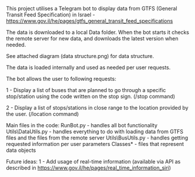 This project utilises a Telegram bot to display data from GTFS (General Transit Feed Specification) in Israel - https://www.gov.il/he/pages/gtfs_general_transit_feed_specifications

The data is downloaded to a local Data folder.
When the bot starts it checks the remote server for new data, and downloads the latest version when needed.

See attached diagram (data structure.png) for data structure.

The data is loaded internally and used as needed per user requests.

The bot allows the user to following requests:

1 - Display a list of buses that are planned to go through a specific
stop/station using the code written on the stop sign. (/stop command)

2 - Display a list of stops/stations in close range
to the location provided by the user. (/location command)

Main files in the code:
RunBot.py - handles all bot functionality
Utils\DataUtils.py - handles everything to do with loading data from GTFS files and the files from the remote server
Utils\BusUtils.py - handles getting requested information per user parameters
Classes\* - files that represent data objects

Future ideas:
1 - Add usage of real-time information (available via API as described in https://www.gov.il/he/pages/real_time_information_siri)
